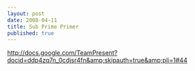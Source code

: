 ```yaml
---
layout: post
date: 2008-04-11
title: Sub Prime Primer
published: true
---
```

<a href="http://docs.google.com/TeamPresent?docid=ddp4zq7n_0cdjsr4fn&amp;skipauth=true&amp;pli=1#44">http://docs.google.com/TeamPresent?docid=ddp4zq7n_0cdjsr4fn&amp;skipauth=true&amp;pli=1#44</a>
